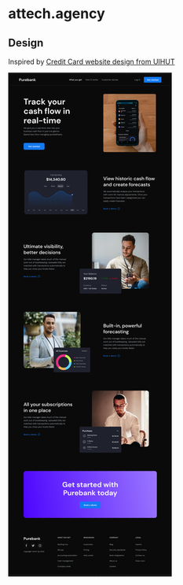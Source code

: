 # attech.agency

## Design

Inspired by [Credit Card website design from UIHUT](https://uihut.com/feature/credit-card-website-design/21704)

![mock](./website_mock.png)